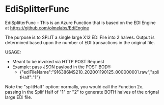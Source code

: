 # EdiSplitterFunc
EdiSplitterFunc - This is an Azure Function  that is based on the EDI Engine at https://github.com/olmelabs/EdiEngine

The purpose is to SPLIT a single large X12 EDI File into 2 halves.
Output is determined based upon the number of EDI transactions in the original file.

USAGE: 
- Meant to be invoked via HTTP POST Request
- Example: pass JSON payload in the POST BODY:  
  - {"ediFileName":"916386MS210_202001190125_000000001.raw","splitHalf":"1"}

Note the "splitHalf" option: normally, you would call the Function 2x.
passing in the Splif Half of "1" or "2" to generate BOTH halves of the orignal large EDI file.
 
